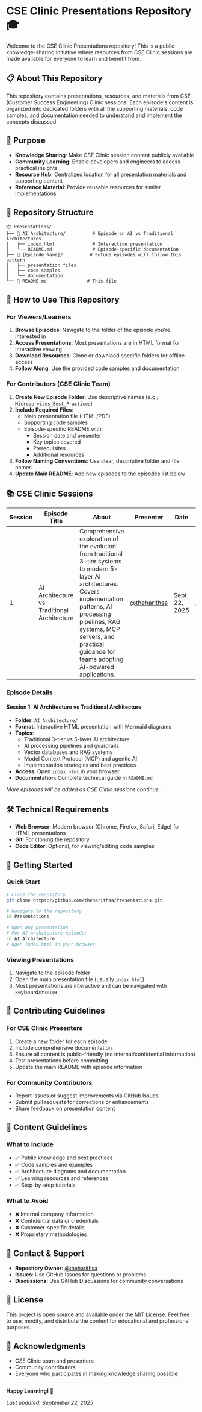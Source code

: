 # CSE Clinic Presentations Repository 🎓

Welcome to the CSE Clinic Presentations repository! This is a public knowledge-sharing initiative where resources from CSE Clinic sessions are made available for everyone to learn and benefit from.

## 📋 About This Repository

This repository contains presentations, resources, and materials from CSE (Customer Success Engineering) Clinic sessions. Each episode's content is organized into dedicated folders with all the supporting materials, code samples, and documentation needed to understand and implement the concepts discussed.

## 🎯 Purpose

- **Knowledge Sharing**: Make CSE Clinic session content publicly available
- **Community Learning**: Enable developers and engineers to access practical insights
- **Resource Hub**: Centralized location for all presentation materials and supporting content
- **Reference Material**: Provide reusable resources for similar implementations

## 📁 Repository Structure

```
📦 Presentations/
├── 📁 AI_Architecture/          # Episode on AI vs Traditional Architectures
│   ├── index.html              # Interactive presentation
│   └── README.md               # Episode-specific documentation
├── 📁 [Episode_Name]/          # Future episodes will follow this pattern
│   ├── presentation files
│   ├── code samples
│   └── documentation
└── 📄 README.md               # This file
```

## 🚀 How to Use This Repository

### For Viewers/Learners

1. **Browse Episodes**: Navigate to the folder of the episode you're interested in
2. **Access Presentations**: Most presentations are in HTML format for interactive viewing
3. **Download Resources**: Clone or download specific folders for offline access
4. **Follow Along**: Use the provided code samples and documentation

### For Contributors (CSE Clinic Team)

1. **Create New Episode Folder**: Use descriptive names (e.g., `Microservices_Best_Practices`)
2. **Include Required Files**:
   - Main presentation file (HTML/PDF)
   - Supporting code samples
   - Episode-specific README with:
     - Session date and presenter
     - Key topics covered
     - Prerequisites
     - Additional resources
3. **Follow Naming Conventions**: Use clear, descriptive folder and file names
4. **Update Main README**: Add new episodes to the episodes list below

## 📚 CSE Clinic Sessions

| Session | Episode Title | About | Presenter | Date | Resources |
|---------|---------------|--------|-----------|------|-----------|
| 1 | AI Architecture vs Traditional Architecture | Comprehensive exploration of the evolution from traditional 3-tier systems to modern 5-layer AI architectures. Covers implementation patterns, AI processing pipelines, RAG systems, MCP servers, and practical guidance for teams adopting AI-powered applications. | [@theharithsa](https://github.com/theharithsa) | Sept 22, 2025 | [`AI_Architecture/`](./AI_Architecture/) |

### Episode Details

#### Session 1: AI Architecture vs Traditional Architecture
- **Folder**: `AI_Architecture/`
- **Format**: Interactive HTML presentation with Mermaid diagrams
- **Topics**: 
  - Traditional 3-tier vs 5-layer AI architecture
  - AI processing pipelines and guardrails
  - Vector databases and RAG systems
  - Model Context Protocol (MCP) and agentic AI
  - Implementation strategies and best practices
- **Access**: Open `index.html` in your browser
- **Documentation**: Complete technical guide in `README.md`

*More episodes will be added as CSE Clinic sessions continue...*

## 🛠️ Technical Requirements

- **Web Browser**: Modern browser (Chrome, Firefox, Safari, Edge) for HTML presentations
- **Git**: For cloning the repository
- **Code Editor**: Optional, for viewing/editing code samples

## 📖 Getting Started

### Quick Start
```bash
# Clone the repository
git clone https://github.com/theharithsa/Presentations.git

# Navigate to the repository
cd Presentations

# Open any presentation
# For AI Architecture episode:
cd AI_Architecture
# Open index.html in your browser
```

### Viewing Presentations
1. Navigate to the episode folder
2. Open the main presentation file (usually `index.html`)
3. Most presentations are interactive and can be navigated with keyboard/mouse

## 🤝 Contributing Guidelines

### For CSE Clinic Presenters
1. Create a new folder for each episode
2. Include comprehensive documentation
3. Ensure all content is public-friendly (no internal/confidential information)
4. Test presentations before committing
5. Update the main README with episode information

### For Community Contributors
- Report issues or suggest improvements via GitHub Issues
- Submit pull requests for corrections or enhancements
- Share feedback on presentation content

## 📝 Content Guidelines

### What to Include
- ✅ Public knowledge and best practices
- ✅ Code samples and examples
- ✅ Architecture diagrams and documentation
- ✅ Learning resources and references
- ✅ Step-by-step tutorials

### What to Avoid
- ❌ Internal company information
- ❌ Confidential data or credentials
- ❌ Customer-specific details
- ❌ Proprietary methodologies

## 📧 Contact & Support

- **Repository Owner**: [@theharithsa](https://github.com/theharithsa)
- **Issues**: Use GitHub Issues for questions or problems
- **Discussions**: Use GitHub Discussions for community conversations

## 📄 License

This project is open source and available under the [MIT License](LICENSE). Feel free to use, modify, and distribute the content for educational and professional purposes.

## 🌟 Acknowledgments

- CSE Clinic team and presenters
- Community contributors
- Everyone who participates in making knowledge sharing possible

---

**Happy Learning! 🎉**

*Last updated: September 22, 2025*